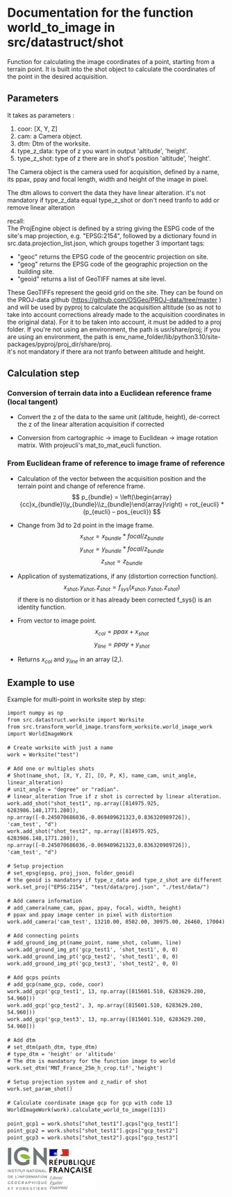 # Documentation for the function world_to_image in src/datastruct/shot

Function for calculating the image coordinates of a point, starting from a terrain point.
It is built into the shot object to calculate the coordinates of the point in the desired acquisition.

## Parameters

It takes as parameters :
1. coor: [X, Y, Z]
2. cam: a Camera object.
3. dtm: Dtm of the worksite.
4. type_z_data: type of z you want in output 'altitude', 'height'.
5. type_z_shot: type of z there are in shot's position 'altitude', 'height'. 

The Camera object is the camera used for acquisition, defined by a name, its ppax, ppay and focal length, width and height of the image in pixel.

The dtm allows to convert the data they have linear alteration. it's not mandatory if type_z_data equal type_z_shot or don't need tranfo to add or remove linear alteration

recall:  
The ProjEngine object is defined by a string giving the ESPG code of the site's map projection, e.g. "EPSG:2154", followed by a dictionary found in src.data.projection_list.json, which groups together 3 important tags:
 * "geoc" returns the EPSG code of the geocentric projection on site.
 * "geog" returns the EPSG code of the geographic projection on the building site.
 * "geoid" returns a list of GeoTIFF names at site level.

These GeoTIFFs represent the geoid grid on the site. They can be found on the PROJ-data github (https://github.com/OSGeo/PROJ-data/tree/master ) and will be used by pyproj to calculate the acquisition altitude (so as not to take into account corrections already made to the acquisition coordinates in the original data). For it to be taken into account, it must be added to a proj folder. If you're not using an environment, the path is usr/share/proj; if you are using an environment, the path is env_name_folder/lib/python3.10/site-packages/pyproj/proj_dir/share/proj.  
it's not mandatory if there ara not tranfo between altitude and height.

## Calculation step

### Conversion of terrain data into a Euclidean reference frame (local tangent)

* Convert the z of the data to the same unit (altitude, height), de-correct the z of the linear alteration acquisition if corrected

* Conversion from cartographic -> image to Euclidean -> image rotation matrix. With projeucli's mat_to_mat_eucli function.

### From Euclidean frame of reference to image frame of reference

* Calculation of the vector between the acquisition position and the terrain point and change of reference frame.
$$
p_{bundle} = \left(\begin{array}{cc}x_{bundle}\\y_{bundle}\\z_{bundle}\end{array}\right) = rot_{eucli} * (p_{eucli} – pos_{eucli})
$$

* Change from 3d to 2d point in the image frame.
$$
x_{shot} = x_{bundle} * focal / z_{bundle}
$$
$$
y_{shot} = y_{bundle} * focal / z_{bundle}
$$
$$
z_{shot} = z_{bundle}
$$


* Application of systematizations, if any (distortion correction function).
$$
x_{shot}, y_{shot}, z_{shot} = f_{sys}(x_{shot}, y_{shot}, z_{shot})
$$
if there is no distortion or it has already been corrected f_sys() is an identity function.

* From vector to image point.
$$
x_{col} = ppax + x_{shot}
$$
$$
y_{line} = ppay + y_{shot}
$$

* Returns $x_{col}$ and $y_{line}$ in an array (2,).

## Example to use

Example for multi-point in worksite step by step:
```
import numpy as np
from src.datastruct.worksite import Worksite
from src.transform_world_image.transform_worksite.world_image_work import WorldImageWork

# Create worksite with just a name
work = Worksite("test")

# Add one or multiples shots
# Shot(name_shot, [X, Y, Z], [O, P, K], name_cam, unit_angle, linear_alteration)
# unit_angle = "degree" or "radian".
# linear_alteration True if z shot is corrected by linear alteration.
work.add_shot("shot_test1", np.array([814975.925, 6283986.148,1771.280]), np.array([-0.245070686036,-0.069409621323,0.836320989726]), 'cam_test', "d")
work.add_shot("shot_test2", np.array([814975.925, 6283986.148,1771.280]), np.array([-0.245070686036,-0.069409621323,0.836320989726]), 'cam_test', "d")

# Setup projection
# set_epsg(epsg, proj_json, folder_geoid)
# the geoid is mandatory if type_z_data and type_z_shot are different
work.set_proj("EPSG:2154", "test/data/proj.json", "./test/data/")

# Add camera information
# add_camera(name_cam, ppax, ppay, focal, width, height)
# ppax and ppay image center in pixel with distortion
work.add_camera('cam_test', 13210.00, 8502.00, 30975.00, 26460, 17004)

# Add connecting points
# add_ground_img_pt(name_point, name_shot, column, line)
work.add_ground_img_pt('gcp_test1', 'shot_test1', 0, 0)
work.add_ground_img_pt('gcp_test2', 'shot_test1', 0, 0)
work.add_ground_img_pt('gcp_test3', 'shot_test2', 0, 0)

# Add gcps points
# add_gcp(name_gcp, code, coor)
work.add_gcp('gcp_test1', 13, np.array([815601.510, 6283629.280, 54.960]))
work.add_gcp('gcp_test2', 3, np.array([815601.510, 6283629.280, 54.960]))
work.add_gcp('gcp_test3', 13, np.array([815601.510, 6283629.280, 54.960]))

# Add dtm
# set_dtm(path_dtm, type_dtm)
# type_dtm = 'height' or 'altitude'
# The dtm is mandatory for the function image to world
work.set_dtm('MNT_France_25m_h_crop.tif','height')

# Setup projection system and z_nadir of shot
work.set_param_shot()

# Calculate coordinate image gcp for gcp with code 13
WorldImageWork(work).calculate_world_to_image([13])

point_gcp1 = work.shots["shot_test1"].gcps["gcp_test1"]
point_gcp2 = work.shots["shot_test1"].gcps["gcp_test2"]
point_gcp3 = work.shots["shot_test2"].gcps["gcp_test3"]
```

![logo ign](../logo/logo_ign.png) ![logo fr](../logo/Republique_Francaise_Logo.png)